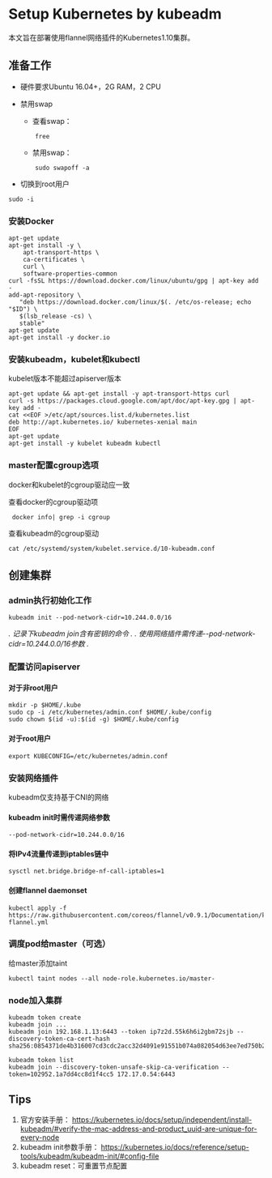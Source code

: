 # Setup Kubernetes by kubeadm

本文旨在部署使用flannel网络插件的Kubernetes1.10集群。

## 准备工作
- 硬件要求Ubuntu 16.04+，2G RAM，2 CPU
- 禁用swap
	- 查看swap：

	```
		free
	```

	- 禁用swap：

	```
		sudo swapoff -a
	```

- 切换到root用户

```
sudo -i
```

### 安装Docker

```
apt-get update
apt-get install -y \
    apt-transport-https \
    ca-certificates \
    curl \
    software-properties-common
curl -fsSL https://download.docker.com/linux/ubuntu/gpg | apt-key add -
add-apt-repository \
   "deb https://download.docker.com/linux/$(. /etc/os-release; echo "$ID") \
   $(lsb_release -cs) \
   stable"
apt-get update
apt-get install -y docker.io
```

### 安装kubeadm，kubelet和kubectl
kubelet版本不能超过apiserver版本

```
apt-get update && apt-get install -y apt-transport-https curl
curl -s https://packages.cloud.google.com/apt/doc/apt-key.gpg | apt-key add -
cat <<EOF >/etc/apt/sources.list.d/kubernetes.list
deb http://apt.kubernetes.io/ kubernetes-xenial main
EOF
apt-get update
apt-get install -y kubelet kubeadm kubectl
```

### master配置cgroup选项
docker和kubelet的cgroup驱动应一致

查看docker的cgroup驱动项
```
 docker info| grep -i cgroup
```

查看kubeadm的cgroup驱动
```
cat /etc/systemd/system/kubelet.service.d/10-kubeadm.conf

```

## 创建集群

### admin执行初始化工作
```
kubeadm init --pod-network-cidr=10.244.0.0/16
```
*. 记录下kubeadm join含有密钥的命令 .*
*. 使用网络插件需传递--pod-network-cidr=10.244.0.0/16参数 .*

### 配置访问apiserver

#### 对于非root用户
```
mkdir -p $HOME/.kube
sudo cp -i /etc/kubernetes/admin.conf $HOME/.kube/config
sudo chown $(id -u):$(id -g) $HOME/.kube/config
```

#### 对于root用户
```
export KUBECONFIG=/etc/kubernetes/admin.conf
```

### 安装网络插件
kubeadm仅支持基于CNI的网络

#### kubeadm init时需传递网络参数
`--pod-network-cidr=10.244.0.0/16 `

#### 将IPv4流量传递到iptables链中

```
sysctl net.bridge.bridge-nf-call-iptables=1
```

#### 创建flannel daemonset

```
kubectl apply -f https://raw.githubusercontent.com/coreos/flannel/v0.9.1/Documentation/kube-flannel.yml
```

### 调度pod给master（可选）
给master添加taint

```
kubectl taint nodes --all node-role.kubernetes.io/master-
```

### node加入集群

```
kubeadm token create
kubeadm join ...
kubeadm join 192.168.1.13:6443 --token ip7z2d.55k6h6i2gbm72sjb --discovery-token-ca-cert-hash sha256:0854371de4b316007cd3cdc2acc32d4091e91551b074a082054d63ee7ed750b2
```

```
kubeadm token list
kubeadm join --discovery-token-unsafe-skip-ca-verification --token=102952.1a7dd4cc8d1f4cc5 172.17.0.54:6443
```

## Tips
1. 官方安装手册： https://kubernetes.io/docs/setup/independent/install-kubeadm/#verify-the-mac-address-and-product_uuid-are-unique-for-every-node
2. kubeadm init参数手册： https://kubernetes.io/docs/reference/setup-tools/kubeadm/kubeadm-init/#config-file
3. kubeadm reset：可重置节点配置